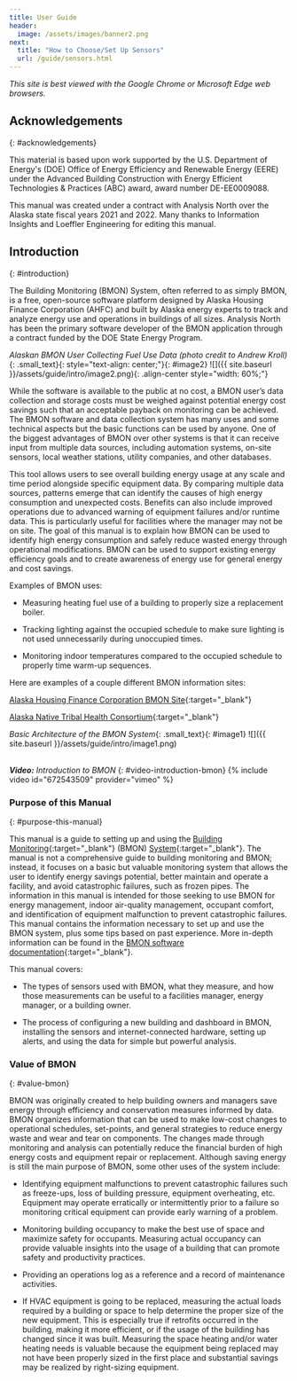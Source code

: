 ```yaml
---
title: User Guide
header:
  image: /assets/images/banner2.png
next:
  title: "How to Choose/Set Up Sensors"
  url: /guide/sensors.html
---
```


*This site is best viewed with the Google Chrome or Microsoft Edge web browsers.*

## Acknowledgements
{: #acknowledgements}

This material is based upon work supported by the U.S. Department of
Energy's (DOE) Office of Energy Efficiency and Renewable Energy (EERE)
under the Advanced Building Construction with Energy Efficient
Technologies & Practices (ABC) award, award number DE-EE0009088.

This manual was created under a contract with Analysis North over the
Alaska state fiscal years 2021 and 2022. Many thanks to Information
Insights and Loeffler Engineering for editing this manual.

## Introduction
{: #introduction}

The Building Monitoring (BMON) System, often referred to as simply BMON,
is a free, open-source software platform designed by Alaska Housing
Finance Corporation (AHFC) and built by Alaska energy experts to track
and analyze energy use and operations in buildings of all sizes.
Analysis North has been the primary software developer of the BMON
application through a contract funded by the DOE State Energy Program.

*Alaskan BMON User Collecting Fuel Use Data (photo credit to Andrew Kroll)*{: .small_text}{: style="text-align: center;"}{: #image2}
![]({{ site.baseurl }}/assets/guide/intro/image2.png){: .align-center style="width: 60%;"}
<br>

While the software is available to the public at no cost, a BMON user’s
data collection and storage costs must be weighed against potential
energy cost savings such that an acceptable payback on monitoring can be
achieved. The BMON software and data collection system has many uses and
some technical aspects but the basic functions can be used by anyone.
One of the biggest advantages of BMON over other systems is that it can
receive input from multiple data sources, including automation systems,
on-site sensors, local weather stations, utility companies, and other
databases.

This tool allows users to see overall building energy usage at any scale
and time period alongside specific equipment data. By comparing multiple
data sources, patterns emerge that can identify the causes of high
energy consumption and unexpected costs. Benefits can also include
improved operations due to advanced warning of equipment failures and/or
runtime data. This is particularly useful for facilities where the
manager may not be on site. The goal of this manual is to explain how
BMON can be used to identify high energy consumption and safely reduce
wasted energy through operational modifications. BMON can be used to
support existing energy efficiency goals and to create awareness of
energy use for general energy and cost savings.

Examples of BMON uses:

  - Measuring heating fuel use of a building to properly size a
    replacement boiler.

  - Tracking lighting against the occupied schedule to make sure
    lighting is not used unnecessarily during unoccupied times.

  - Monitoring indoor temperatures compared to the occupied schedule to
    properly time warm-up sequences.

Here are examples of a couple different BMON information sites:

[Alaska Housing Finance Corporation BMON Site](https://bms.ahfc.us/){:target="_blank"}

[Alaska Native Tribal Health Consortium](https://anthc.bmon.org/){:target="_blank"}

*Basic Architecture of the BMON System*{: .small_text}{: #image1}
![]({{ site.baseurl }}/assets/guide/intro/image1.png)
<br>
<br>

***Video:*** *Introduction to BMON*
{: #video-introduction-bmon}
{% include video id="672543509" provider="vimeo" %}

### Purpose of this Manual
{: #purpose-this-manual}

This manual is a guide to setting up and using the [Building
Monitoring](https://bms.ahfc.us/reports/?select_org=0&select_group=0&select_bldg=2&select_chart=0&select_sensor=680){:target="_blank"}
(BMON)
[System](https://bms.ahfc.us/reports/?select_org=0&select_group=0&select_bldg=2&select_chart=0&select_sensor=680){:target="_blank"}.
The manual is not a comprehensive guide to building monitoring and
BMON; instead, it focuses on a basic but valuable monitoring system that
allows the user to identify energy savings potential, better maintain
and operate a facility, and avoid catastrophic failures, such as frozen
pipes. The information in this manual is intended for those seeking to
use BMON for energy management, indoor air-quality management, occupant
comfort, and identification of equipment malfunction to prevent
catastrophic failures. This manual contains the information necessary
to set up and use the BMON system, plus some tips based on past
experience. More in-depth information can be found in the [BMON software
documentation](https://bmon-documentation.readthedocs.io/en/latest/user-introduction.html){:target="_blank"}.

This manual covers:

  - The types of sensors used with BMON, what they measure, and how
    those measurements can be useful to a facilities manager, energy
    manager, or a building owner.

  - The process of configuring a new building and dashboard in BMON,
    installing the sensors and internet-connected hardware, setting up
    alerts, and using the data for simple but powerful analysis.

### Value of BMON
{: #value-bmon}

BMON was originally created to help building owners and managers save
energy through efficiency and conservation measures informed by data.
BMON organizes information that can be used to make low-cost changes to
operational schedules, set-points, and general strategies to reduce
energy waste and wear and tear on components. The changes made through
monitoring and analysis can potentially reduce the financial burden of
high energy costs and equipment repair or replacement. Although saving
energy is still the main purpose of BMON, some other uses of the system
include:

  - Identifying equipment malfunctions to prevent catastrophic failures
    such as freeze-ups, loss of building pressure, equipment
    overheating, etc. Equipment may operate erratically or
    intermittently prior to a failure so monitoring critical equipment
    can provide early warning of a problem.

  - Monitoring building occupancy to make the best use of space and
    maximize safety for occupants. Measuring actual occupancy can
    provide valuable insights into the usage of a building that can
    promote safety and productivity practices.

  - Providing an operations log as a reference and a record of
    maintenance activities.

  - If HVAC equipment is going to be replaced, measuring the actual
    loads required by a building or space to help determine the proper
    size of the new equipment. This is especially true if retrofits
    occurred in the building, making it more efficient, or if the usage
    of the building has changed since it was built. Measuring the space
    heating and/or water heating needs is valuable because the equipment
    being replaced may not have been properly sized in the first place
    and substantial savings may be realized by right-sizing equipment.

